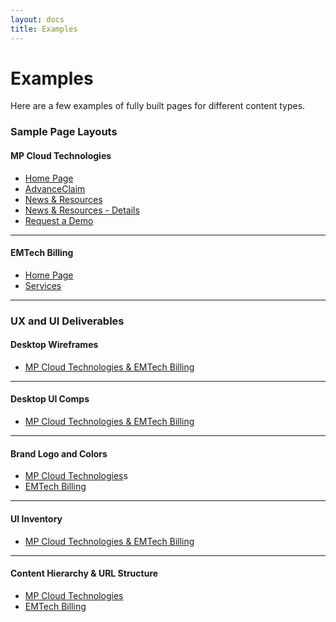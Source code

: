 ```yaml
---
layout: docs
title: Examples
---
```


# Examples

Here are a few examples of fully built pages for different content types.

### Sample Page Layouts
#### MP Cloud Technologies
- [Home Page](/demo/mpc/home.html)
- [AdvanceClaim](/demo/mpc/advance-claim/)
- [News & Resources](/demo/mpc/news-and-resources)
- [News & Resources - Details](/demo/mpc/news-and-resources-details)
- [Request a Demo](/demo/mpc/request-a-demo)

----

#### EMTech Billing
- [Home Page](/demo/emt/home.html)
- [Services](/demo/emt/services.html)

----

### UX and UI Deliverables

#### Desktop Wireframes
- [MP Cloud Technologies & EMTech Billing](https://ninelabs.invisionapp.com/console/share/342LCMCCTB)

----

#### Desktop UI Comps
- [MP Cloud Technologies & EMTech Billing](https://ninelabs.invisionapp.com/console/share/WZ2UWMLUAV)

----

#### Brand Logo and Colors
- [MP Cloud Technologies](https://ninelabs.invisionapp.com/console/share/GB2YQFT1ZC)s
- [EMTech Billing](https://ninelabs.invisionapp.com/console/share/KC2YQFT0N8)

----

#### UI Inventory
- [MP Cloud Technologies & EMTech Billing](https://ninelabs.invisionapp.com/console/share/3R2UVPH6UA)

----

#### Content Hierarchy & URL Structure
- [MP Cloud Technologies](https://miro.com/app/board/o9J_krxzptY=/?moveToWidget=3074457360145393733&cot=14)
- [EMTech Billing](https://miro.com/app/board/o9J_krxzptY=/?moveToWidget=3074457360146255363&cot=14)
